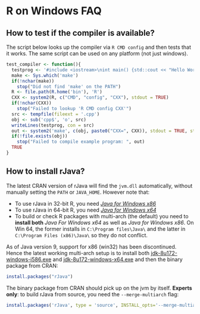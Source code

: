 # R on Windows FAQ

## How to test if the compiler is available?

The script below looks up the compiler via `R CMD config` and then tests that it works. The same script can be used on any platform (not just windows).

```r
test_compiler <- function(){
  testprog <- '#include <iostream>\nint main() {std::cout << "Hello World!";}'
  make <- Sys.which('make')
  if(!nchar(make))
    stop("Did not find 'make' on the PATH")
  R <- file.path(R.home('bin'), 'R')
  CXX <- system2(R, c("CMD", "config", "CXX"), stdout = TRUE)
  if(!nchar(CXX))
    stop("Failed to lookup 'R CMD config CXX'")
  src <- tempfile(fileext = '.cpp')
  obj <- sub('cpp$', 'o', src)
  writeLines(testprog, con = src)
  out <- system2('make', c(obj, paste0("CXX=", CXX)), stdout = TRUE, stderr = TRUE)
  if(!file.exists(obj))
    stop("Failed to compile example program: ", out)
  TRUE
}
```

## How to install rJava?

The latest CRAN version of rJava will find the `jvm.dll` automatically, without manually setting the `PATH` or `JAVA_HOME`. However note that:
 
 - To use rJava in 32-bit R, you need [_Java for Windows x86_](http://www.oracle.com/technetwork/java/javase/downloads/jdk8-downloads-2133151.html)
 - To use rJava in 64-bit R, you need [_Java for Windows x64_](http://www.oracle.com/technetwork/java/javase/downloads/jdk8-downloads-2133151.html)
 - To build or check R packages with multi-arch (the default) you need to  __install both__ _Java For Windows x64_ as well as _Java for Windows x86_. On Win 64, the former installs in `C:\Program files\Java\` and the latter in `C:\Program Files (x86)\Java\` so they do not conflict.

As of Java version 9, support for x86 (win32) has been discontinued. Hence the latest working multi-arch setup is to install both [jdk-8u172-windows-i586.exe](http://www.oracle.com/technetwork/java/javase/downloads/jdk8-downloads-2133151.html) and [jdk-8u172-windows-x64.exe](http://www.oracle.com/technetwork/java/javase/downloads/jdk8-downloads-2133151.html) and then the binary package from CRAN: 

```r
install.packages("rJava")
```

The binary package from CRAN should pick up on the jvm by itself. __Experts only__: to build rJava from source, you need the `--merge-multiarch` flag:

```r
install.packages('rJava', type = 'source', INSTALL_opts='--merge-multiarch')
```


